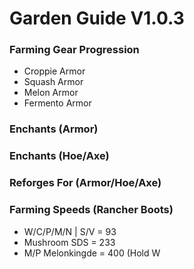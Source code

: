 # Garden Guide V1.0.3

### Farming Gear Progression
- Croppie Armor
- Squash Armor
- Melon Armor
- Fermento Armor

### Enchants (Armor)

### Enchants (Hoe/Axe)

### Reforges For (Armor/Hoe/Axe)

### Farming Speeds (Rancher Boots)

- W/C/P/M/N | S/V = 93
- Mushroom SDS = 233
- M/P Melonkingde = 400 (Hold W
